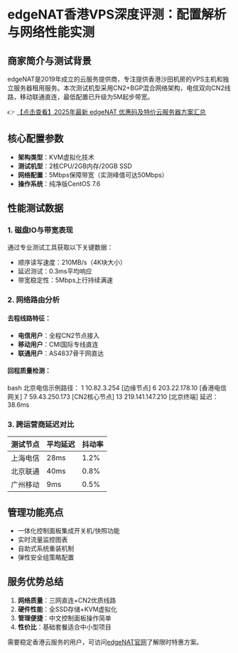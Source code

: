 # edgeNAT香港VPS深度评测：配置解析与网络性能实测

## 商家简介与测试背景
edgeNAT是2019年成立的云服务提供商，专注提供香港沙田机房的VPS主机和独立服务器租用服务。本次测试机型采用CN2+BGP混合网络架构，电信双向CN2线路，移动联通直连，最低配置已升级为5M起步带宽。

👉 [【点击查看】2025年最新 edgeNAT 优惠码及特价云服务器方案汇总](https://bit.ly/edgenat)

## 核心配置参数
- **架构类型**：KVM虚拟化技术
- **测试机型**：2核CPU/2GB内存/20GB SSD
- **网络配置**：5Mbps保障带宽（实测峰值可达50Mbps）
- **操作系统**：纯净版CentOS 7.6

## 性能测试数据
### 1. 磁盘IO与带宽表现
通过专业测试工具获取以下关键数据：
- 顺序读写速度：210MB/s（4K块大小）
- 延迟测试：0.3ms平均响应
- 带宽稳定性：5Mbps上行持续满速

### 2. 网络路由分析
#### 去程线路特征：
- **电信用户**：全程CN2节点接入
- **移动用户**：CMI国际专线直连
- **联通用户**：AS4837骨干网直达

#### 回程质量检测：
bash
北京电信示例路径：
1  10.82.3.254 [边缘节点]
6  203.22.178.10 [香港电信网关]
7  59.43.250.173 [CN2核心节点]
13 219.141.147.210 [北京终端]
延迟：38.6ms

### 3. 跨运营商延迟对比
| 测试节点       | 平均延迟 | 抖动率 |
|----------------|----------|--------|
| 上海电信       | 28ms     | 1.2%   |
| 北京联通       | 40ms     | 0.8%   |
| 广州移动       | 9ms      | 0.5%   |

## 管理功能亮点
- 一体化控制面板集成开关机/快照功能
- 实时流量监控图表
- 自助式系统重装机制
- 弹性安全组策略配置

## 服务优势总结
1. **网络质量**：三网直连+CN2优质线路
2. **硬件性能**：全SSD存储+KVM虚拟化
3. **管理便捷**：中文控制面板操作简单
4. **性价比**：基础套餐适合中小型项目

需要稳定香港云服务的用户，可访问[edgeNAT官网](https://bit.ly/edgenat)了解限时特惠方案。